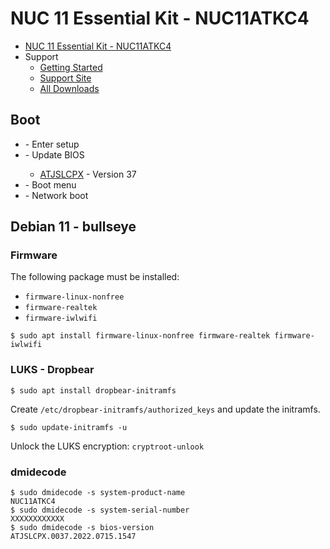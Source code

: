 # NUC 11 Essential Kit - NUC11ATKC4

* [NUC 11 Essential Kit - NUC11ATKC4](
   https://www.intel.com/content/www/us/en/products/sku/217669/)
* Support
  * [Getting Started](
     https://www.intel.com/content/www/us/en/support/articles/000088662/intel-nuc.html)
  * [Support Site](
     https://www.intel.com/content/www/us/en/support/products/217669/intel-nuc/intel-nuc-kits/intel-nuc-kit-with-intel-pentium-processors/intel-nuc-11-essential-kit-nuc11atkc4.html)
  * [All Downloads](https://www.intel.com/content/www/us/en/download-center/home.html)

## Boot

* <F2> - Enter setup
* <F7> - Update BIOS
  * [ATJSLCPX](https://www.intel.com/content/www/us/en/download/721452/bios-update-atjslcpx.html) - Version 37
* <F10> - Boot menu
* <F12> - Network boot

## Debian 11 - bullseye

### Firmware

The following package must be installed:

* `firmware-linux-nonfree`
* `firmware-realtek`
* `firmware-iwlwifi`

```console
$ sudo apt install firmware-linux-nonfree firmware-realtek firmware-iwlwifi
```

### LUKS - Dropbear

```console
$ sudo apt install dropbear-initramfs
```

Create `/etc/dropbear-initramfs/authorized_keys` and update the initramfs.

```console
$ sudo update-initramfs -u
```

Unlock the LUKS encryption: `cryptroot-unlook`

### dmidecode

```console
$ sudo dmidecode -s system-product-name
NUC11ATKC4
$ sudo dmidecode -s system-serial-number
XXXXXXXXXXXX
$ sudo dmidecode -s bios-version
ATJSLCPX.0037.2022.0715.1547
```
